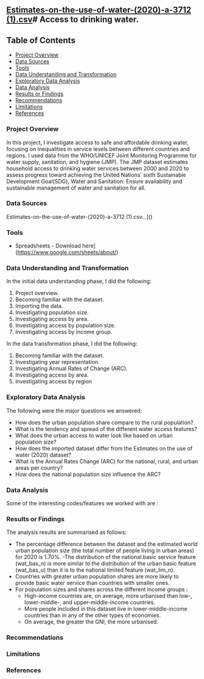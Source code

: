 [Estimates-on-the-use-of-water-(2020)-a-3712 (1).csv](https://github.com/ashaolieva/Access-to-Drinking-water/files/14139198/Estimates-on-the-use-of-water-.2020.-a-3712.1.csv)# Access to drinking water.
---
## Table of Contents

- [Project Overview](#project-overview)
- [Data Sources](#data-sources)
- [Tools](#tools)
- [Data Understanding and Transformation](#data-understanding-and-transformation)
- [Exploratory Data Analysis](#exploratory-data-analysis)
- [Data Analysis](#data-analysis)
- [Results or Findings](#results-or-findings)
- [Recommendations](#recommendations)
- [Limitations](#limitations)
- [References](#references)


### Project Overview

In this project, I investigate access to safe and affordable drinking water, focusing on inequalities in service levels between different countries
and regions. I used data from the WHO/UNICEF Joint Monitoring Programme for water supply, sanitation, and hygiene (JMP). The JMP dataset estimates household access to drinking water services between 2000 and 2020 to assess progress toward achieving the United Nations' sixth Sustainable Development Goal(SDG), Water and Sanitation: Ensure availability and sustainable management of water and sanitation for all.


### Data Sources
Estimates-on-the-use-of-water-(2020)-a-3712 (1).csv…]()


### Tools
- Spreadsheets - Download here](https://www.google.com/sheets/about/)
  

### Data Understanding and Transformation
In the initial data understanding phase, I did the following:
1. Project overview.
2. Becoming familiar with the dataset.
3. Importing the data.
4. Investigating population size.
5. Investigating access by area.
6. Investigating access by population size.
7. Investigating access by income group.

In the data transformation phase, I did the following:
1. Becoming familiar with the dataset.
2. Investigating year representation.
3. Investigating Annual Rates of Change (ARC).
4. Investigating access by area.
5. Investigating access by region



### Exploratory Data Analysis
The following were the major questions we answered:

- How does the urban population share compare to the rural population?
- What is the tendency and spread of the different water access features?
- What does the urban access to water look like based on urban population size?
- How does the imported dataset differ from the Estimates on the use of water (2020) dataset?
- What is the Annual Rates Change (ARC) for the national, rural, and urban areas per country?
- How does the national population size influence the ARC?


### Data Analysis
Some of the interesting codes/features we worked with are :


### Results or Findings

The analysis results are summarised as follows:

- The percentage difference between the dataset and the estimated world urban population size (the total number of people living in urban areas) for 2020 is 1.70%.
-The distribution of the national basic service feature (wat_bas_n) is more similar to the distribution of the urban basic feature (wat_bas_u) than it is to the national limited feature (wat_lim_n).
- Countries with greater urban population shares are more likely to provide basic water service than countries with smaller ones.
- For population sizes and shares across the different income groups :
   - High-income countries are, on average, more urbanised than low-, lower-middle-, and upper-middle-income countries.
   - More people included in this dataset live in lower-middle-income countries than in any of the other types of economies.
   - On average, the greater the GNI, the more urbanised.

### Recommendations

### Limitations

### References

